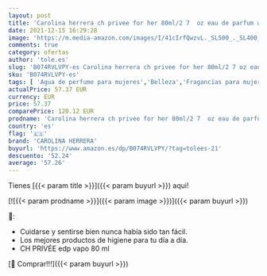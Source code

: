 ```yaml
---
layout: post
title: 'Carolina herrera ch privee for her 80ml/2 7  oz eau de parfum women perf.'
date: 2021-12-15 16:29:28
image: 'https://m.media-amazon.com/images/I/41cIrfQwzvL._SL500_._SL400_.jpg'
comments: true
category: ofertas
author: 'tole.es'
slug: 'B074RVLVPY-es Carolina herrera ch privee for her 80ml/2 7 oz eau de...'
sku: 'B074RVLVPY-es'
tags: [ 'Agua de perfume para mujeres','Belleza','Fragancias para mujeres','Perfumes y fragancias','carolina herrera','de','eau','parfum', ]
actualPrice: 57.37 EUR
currency: EUR
price: 57.37
comparePrice: 120.12 EUR
prodname: 'Carolina herrera ch privee for her 80ml/2 7  oz eau de parfum women perf.'
country: 'es'
flag: '🇪🇸'
brand: 'CAROLINA HERRERA'
buyurl: 'https://www.amazon.es/dp/B074RVLVPY/?tag=tolees-21'
descuento: '52.24'
average: '57.26'
---
```


Tienes [{{< param title >}}]({{< param buyurl >}}) aqui!

[![{{< param prodname >}}]({{< param image >}})]({{< param buyurl >}})

🔎:

- Cuidarse y sentirse bien nunca había sido tan fácil.
- Los mejores productos de higiene para tu día a día.
- CH PRIVÉE edp vapo 80 ml

[🛒 Comprar!!!]({{< param buyurl >}})
